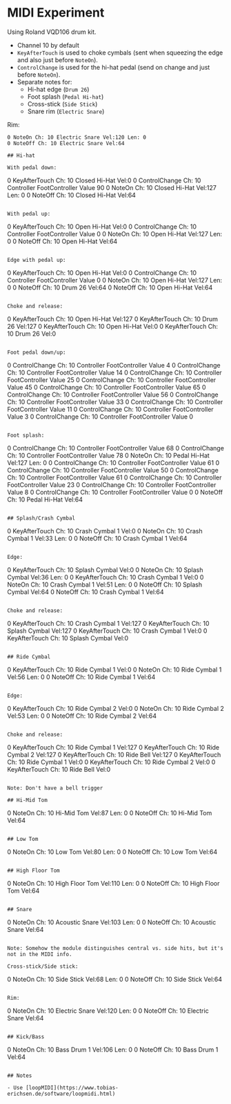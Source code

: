﻿# MIDI Experiment

Using Roland VQD106 drum kit.

- Channel 10 by default
- `KeyAfterTouch` is used to choke cymbals (sent when squeezing the edge and also just before `NoteOn`).
- `ControlChange` is used for the hi-hat pedal (send on change and just before `NoteOn`).
- Separate notes for:
  - Hi-hat edge (`Drum 26`)
  - Foot splash (`Pedal Hi-hat`)
  - Cross-stick (`Side Stick`)
  - Snare rim (`Electric Snare`)

Rim:

```
0 NoteOn Ch: 10 Electric Snare Vel:120 Len: 0
0 NoteOff Ch: 10 Electric Snare Vel:64

## Hi-hat

With pedal down:

```
0 KeyAfterTouch Ch: 10 Closed Hi-Hat Vel:0
0 ControlChange Ch: 10 Controller FootController Value 90
0 NoteOn Ch: 10 Closed Hi-Hat Vel:127 Len: 0
0 NoteOff Ch: 10 Closed Hi-Hat Vel:64
```

With pedal up:

```
0 KeyAfterTouch Ch: 10 Open Hi-Hat Vel:0
0 ControlChange Ch: 10 Controller FootController Value 0
0 NoteOn Ch: 10 Open Hi-Hat Vel:127 Len: 0
0 NoteOff Ch: 10 Open Hi-Hat Vel:64
```

Edge with pedal up:

```
0 KeyAfterTouch Ch: 10 Open Hi-Hat Vel:0
0 ControlChange Ch: 10 Controller FootController Value 0
0 NoteOn Ch: 10 Open Hi-Hat Vel:127 Len: 0
0 NoteOff Ch: 10 Drum 26 Vel:64
0 NoteOff Ch: 10 Open Hi-Hat Vel:64
```

Choke and release:

```
0 KeyAfterTouch Ch: 10 Open Hi-Hat Vel:127
0 KeyAfterTouch Ch: 10 Drum 26 Vel:127
0 KeyAfterTouch Ch: 10 Open Hi-Hat Vel:0
0 KeyAfterTouch Ch: 10 Drum 26 Vel:0
```

Foot pedal down/up:

```
0 ControlChange Ch: 10 Controller FootController Value 4
0 ControlChange Ch: 10 Controller FootController Value 14
0 ControlChange Ch: 10 Controller FootController Value 25
0 ControlChange Ch: 10 Controller FootController Value 45
0 ControlChange Ch: 10 Controller FootController Value 65
0 ControlChange Ch: 10 Controller FootController Value 56
0 ControlChange Ch: 10 Controller FootController Value 33
0 ControlChange Ch: 10 Controller FootController Value 11
0 ControlChange Ch: 10 Controller FootController Value 3
0 ControlChange Ch: 10 Controller FootController Value 0
```

Foot splash:

```
0 ControlChange Ch: 10 Controller FootController Value 68
0 ControlChange Ch: 10 Controller FootController Value 78
0 NoteOn Ch: 10 Pedal Hi-Hat Vel:127 Len: 0
0 ControlChange Ch: 10 Controller FootController Value 61
0 ControlChange Ch: 10 Controller FootController Value 50
0 ControlChange Ch: 10 Controller FootController Value 61
0 ControlChange Ch: 10 Controller FootController Value 23
0 ControlChange Ch: 10 Controller FootController Value 8
0 ControlChange Ch: 10 Controller FootController Value 0
0 NoteOff Ch: 10 Pedal Hi-Hat Vel:64
```

## Splash/Crash Cymbal

```
0 KeyAfterTouch Ch: 10 Crash Cymbal 1 Vel:0
0 NoteOn Ch: 10 Crash Cymbal 1 Vel:33 Len: 0
0 NoteOff Ch: 10 Crash Cymbal 1 Vel:64
```

Edge:

```
0 KeyAfterTouch Ch: 10 Splash Cymbal Vel:0
0 NoteOn Ch: 10 Splash Cymbal Vel:36 Len: 0
0 KeyAfterTouch Ch: 10 Crash Cymbal 1 Vel:0
0 NoteOn Ch: 10 Crash Cymbal 1 Vel:51 Len: 0
0 NoteOff Ch: 10 Splash Cymbal Vel:64
0 NoteOff Ch: 10 Crash Cymbal 1 Vel:64
```

Choke and release:

```
0 KeyAfterTouch Ch: 10 Crash Cymbal 1 Vel:127
0 KeyAfterTouch Ch: 10 Splash Cymbal Vel:127
0 KeyAfterTouch Ch: 10 Crash Cymbal 1 Vel:0
0 KeyAfterTouch Ch: 10 Splash Cymbal Vel:0
```

## Ride Cymbal

```
0 KeyAfterTouch Ch: 10 Ride Cymbal 1 Vel:0
0 NoteOn Ch: 10 Ride Cymbal 1 Vel:56 Len: 0
0 NoteOff Ch: 10 Ride Cymbal 1 Vel:64
```

Edge:

```
0 KeyAfterTouch Ch: 10 Ride Cymbal 2 Vel:0
0 NoteOn Ch: 10 Ride Cymbal 2 Vel:53 Len: 0
0 NoteOff Ch: 10 Ride Cymbal 2 Vel:64
```

Choke and release:

```
0 KeyAfterTouch Ch: 10 Ride Cymbal 1 Vel:127
0 KeyAfterTouch Ch: 10 Ride Cymbal 2 Vel:127
0 KeyAfterTouch Ch: 10 Ride Bell Vel:127
0 KeyAfterTouch Ch: 10 Ride Cymbal 1 Vel:0
0 KeyAfterTouch Ch: 10 Ride Cymbal 2 Vel:0
0 KeyAfterTouch Ch: 10 Ride Bell Vel:0
```

Note: Don't have a bell trigger

## Hi-Mid Tom

```
0 NoteOn Ch: 10 Hi-Mid Tom Vel:87 Len: 0
0 NoteOff Ch: 10 Hi-Mid Tom Vel:64
```

## Low Tom

```
0 NoteOn Ch: 10 Low Tom Vel:80 Len: 0
0 NoteOff Ch: 10 Low Tom Vel:64
```

## High Floor Tom

```
0 NoteOn Ch: 10 High Floor Tom Vel:110 Len: 0
0 NoteOff Ch: 10 High Floor Tom Vel:64
```

## Snare

```
0 NoteOn Ch: 10 Acoustic Snare Vel:103 Len: 0
0 NoteOff Ch: 10 Acoustic Snare Vel:64
```

Note: Somehow the module distinguishes central vs. side hits, but it's not in the MIDI info.

Cross-stick/Side stick:

```
0 NoteOn Ch: 10 Side Stick Vel:68 Len: 0
0 NoteOff Ch: 10 Side Stick Vel:64
```

Rim:

```
0 NoteOn Ch: 10 Electric Snare Vel:120 Len: 0
0 NoteOff Ch: 10 Electric Snare Vel:64
```

## Kick/Bass

```
0 NoteOn Ch: 10 Bass Drum 1 Vel:106 Len: 0
0 NoteOff Ch: 10 Bass Drum 1 Vel:64
```

## Notes

- Use [loopMIDI](https://www.tobias-erichsen.de/software/loopmidi.html)
